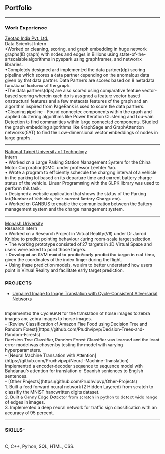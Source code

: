 ## Portfolio

---

### Work Experience 

[Zeotap India Pvt. Ltd.](/pdf/Zeotap.pdf)
<br>
Data Scientist Intern
<br>
•Worked on cleaning, scoring, and graph embedding in huge network graphs(ID graph) with nodes and edges in Billions using state-of-the-artscalable algorithms in pyspark using graphframes, and networkx libraries.
<br>
•Completely designed and implemented the data partner(dp) scoring pipeline which scores a data partner depending on the anomalous data given by that data partner. Data Partners are scored based on 8 metadata functional features of the graph.
<br>
•The data partners(dps) are also scored using comparative feature vector-based scoring wherein each dp is assigned a feature vector based onstructural features and a few metadata features of the graph and an algorithm inspired from PageRank is used to score the data partners.
<br>
•Cleaning pipeline - Found connected components within the graph and applied clustering algorithms like Power Iteration Clustering and Lou-vain Detection to find communities within large connected components. Studied the graph embedding algorithms like GraphSage and GraphAttention networks(GAT) to find the Low-dimensional vector embeddings of nodes in large graphs.
<br>

---
[National Taipei University of Technology](/pdf/Intern.jpeg)
<br>
 Intern
 <br>
• Worked on a Large Parking Station Management System for the China Motor Corporation(CMC) under professor Leehter Yao.
<br>
• Wrote a program to efficiently schedule the charging interval of a vehicle in the parking lot based on its departure time and current battery
charge status of the vehicle. Linear Programming with the GLPK library was used to perform this task.
<br>
• Designed a website application that shows the status of the Parking lot(Number of Vehicles, their current Battery Charge etc).
<br>
• Worked on CANBUS to enable the communication between the Battery management system and the charge management system.
<br>

---
[Monash University](/pdf/Prudhvi_Letter.pdf)
<br>
Research Intern
<br>
• Worked on a Research Project in Virtual Reality(VR) under Dr Jarrod Knibbe to predict pointing behaviour during room-scale target selection.
<br>
• The working prototype consisted of 27 targets in 3D Virtual Space and users were asked to point those targets.
<br>
• Developed an SVM model to predict/early predict the target in real-time, given the coordinates of the index finger during the flight.
<br>
• Using these prediction models, we aim to better understand how users point in Virtual Reality and facilitate early target prediction.
<br>

### PROJECTS

- [Unpaired Image to Image Translation with Cycle-Consistent Adversarial Networks](https://github.com/Prudhvipvp/Unpaired-Image-to-Image-Translation-using-Cycle-Consistent-Adversarial-Networks)
<br>
     Implemented the CycleGAN for the translation of horse images to zebra images and zebra images to horse images.
<br>
- [Review Classification of Amazon Fine Food using Decision Tree and Random Forest](https://github.com/Prudhvipvp/Decision-Trees-and-Random-Forests)
<br>
     Decision Tree Classifier, Random Forest Classifier was learned and the least error model was chosen by testing the model with varying hyperparameters.
<br>
- [Neural Machine Translation with Attention](https://github.com/Prudhvipvp/Neural-Machine-Translation)
<br>
     Implemented a encoder-decoder sequence to sequence model with Bahdanau's attention for translation of Spanish sentences to English sentences.
<br>
- [Other Projects](https://github.com/Prudhvipvp/Other-Projects)
<br>
     1. Built a feed forward neural network (2 Hidden Layered) from scratch to classifiy the MNIST handwritten digits dataset.
<br>
     2. Built a Canny Edge Detector from scratch in python to detect wide range of edges in images.
<br>
     3. Implemented a deep neural network for traffic sign classification with an accuracy of 95 percent.
<br>

---

### SKILLS-
<br>
C, C++, Python, SQL, HTML, CSS.

